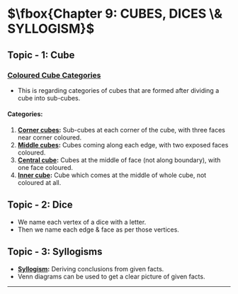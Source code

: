 # $\fbox{Chapter 9: CUBES, DICES \& SYLLOGISM}$





## **Topic - 1: Cube**

### <u>Coloured Cube Categories</u>

- This is regarding categories of cubes that are formed after dividing a cube into sub-cubes.

#### Categories:

1. **<u>Corner cubes</u>:** Sub-cubes at each corner of the cube, with three faces near corner coloured.
2. **<u>Middle cubes</u>:** Cubes coming along each edge, with two exposed faces coloured.
3. **<u>Central cube</u>:** Cubes at the middle of face (not along boundary), with one face coloured.
4. **<u>Inner cube</u>:** Cube which comes at the middle of whole cube, not coloured at all.



## **Topic - 2: Dice**

- We name each vertex of a dice with a letter.
- Then we name each edge & face as per those vertices.



## **Topic - 3: Syllogisms**

- **<u>Syllogism</u>:** Deriving conclusions from given facts.
- Venn diagrams can be used to get a clear picture of given facts.

---
